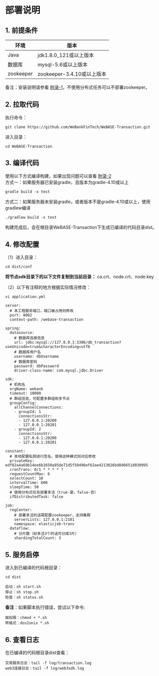 # 部署说明

## 1. 前提条件

| 环境      | 版本                       |
| --------- | -------------------------- |
| Java      | jdk1.8.0_121或以上版本     |
| 数据库    | mysql-5.6或以上版本        |
| zookeeper | zookeeper-3.4.10或以上版本 |

备注：安装说明请参看 [附录-1](./appendix.html#id2)，不使用分布式任务可以不部署zookeeper。

## 2. 拉取代码

执行命令：

```
git clone https://github.com/WeBankFinTech/WeBASE-Transaction.git
```

进入目录：

```
cd WeBASE-Transaction
```

## 3. 编译代码

使用以下方式编译构建，如果出现问题可以查看 [附录-2](./appendix.html#id4)</br>
方式一：如果服务器已安装gradle，且版本为gradle-4.10或以上

```shell
gradle build -x test
```

方式二：如果服务器未安装gradle，或者版本不是gradle-4.10或以上，使用gradlew编译

```shell
./gradlew build -x test
```

构建完成后，会在根目录WeBASE-Transaction下生成已编译的代码目录dist。

## 4. 修改配置

（1）进入目录：

```shell
cd dist/conf
```

**将节点sdk目录下的以下文件复制到当前目录：**
ca.crt、node.crt、node.key

（2）以下有注释的地方根据实际情况修改：

```shell
vi application.yml
```

```
server: 
  # 本工程服务端口，端口被占用则修改
  port: 8082
  context-path: /webase-transaction

spring: 
  datasource: 
    # 数据库连接信息
    url: jdbc:mysql://127.0.0.1:3306/db_transaction?useUnicode=true&characterEncoding=utf8
    # 数据库用户名
    username: dbUsername
    # 数据库密码
    password: dbPassword
    driver-class-name: com.mysql.jdbc.Driver

sdk:
  # 机构名
  orgName: webank
  timeout: 10000
  # 群组信息，可配置多群组和多节点
  groupConfig:
    allChannelConnections:
    - groupId: 1
      connectionsStr:
      - 127.0.0.1:20200
      - 127.0.0.1:20201
    - groupId: 2
      connectionsStr:
      - 127.0.0.1:20200
      - 127.0.0.1:20201

constant: 
  # 本地配置私钥进行签名，使用这种模式则对应修改
  privateKey: edf02a4a69b14ee6b1650a95de71d5f50496ef62ae4213026bd8d6651d030995
  cronTrans: 0/1 * * * * ?
  requestCountMax: 6
  selectCount: 10
  intervalTime: 600
  sleepTime: 50
  # 使用分布式任务部署多活（true-是，false-否）
  ifDistributedTask: false

job:
  regCenter:  
    # 部署多活的话需配置zookeeper，支持集群
    serverLists: 127.0.0.1:2181
    namespace: elasticjob-trans
  dataflow:  
    # 分片数（如多活3个的话可分成3片）
    shardingTotalCount: 3
```

## 5. 服务启停

进入到已编译的代码根目录：

```shell
cd dist
```

```shell
启动：sh start.sh
停止：sh stop.sh
检查：sh status.sh
```

**备注**：如果脚本执行错误，尝试以下命令:

```
赋权限：chmod + *.sh
转格式：dos2unix *.sh
```

## 6. 查看日志

在已编译的代码根目录dist查看：

```shell
交易服务日志：tail -f log/transaction.log
web3连接日志：tail -f log/web3sdk.log
```
